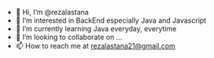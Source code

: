 - 👋 Hi, I’m @rezalastana
- 👀 I’m interested in BackEnd especially Java and Javascript
- 🌱 I’m currently learning Java everyday, everytime
- 💞️ I’m looking to collaborate on ...
- 📫 How to reach me at rezalastana21@gmail.com

<!---
rezalastana/rezalastana is a ✨ special ✨ repository because its `README.md` (this file) appears on your GitHub profile.
You can click the Preview link to take a look at your changes.
--->
